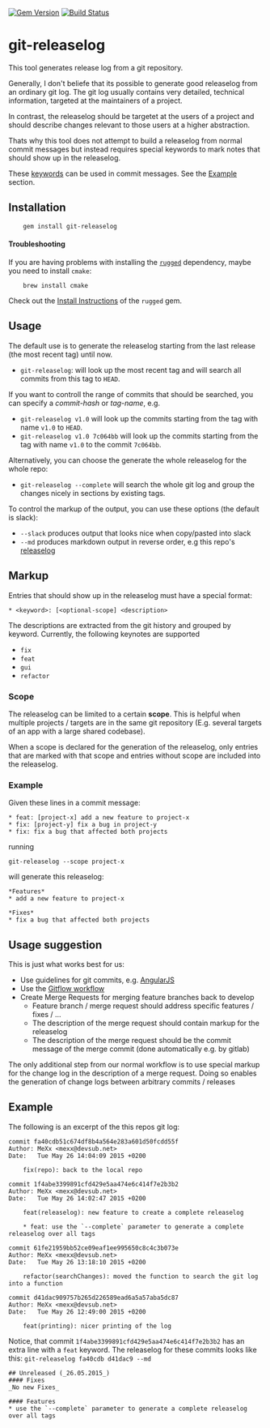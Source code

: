 [![Gem Version](https://badge.fury.io/rb/git-releaselog.svg)](http://badge.fury.io/rb/git-releaselog)
[![Build Status](https://travis-ci.org/iv-mexx/git-releaselog.svg?branch=master)](https://travis-ci.org/iv-mexx/git-releaselog)

# git-releaselog

This tool generates release log from a git repository.

Generally, I don't beliefe that its possible to generate good releaselog
from an ordinary git log. 
The git log usually contains very detailed, technical information, targeted
at the maintainers of a project. 

In contrast, the releaselog should be targetet at the users of a project and 
should describe changes relevant to those users at a higher abstraction.

Thats why this tool does not attempt to build a releaselog from normal commit
messages but instead requires special keywords to mark notes that should 
show up in the releaselog.

These [keywords](#markup) can be used in commit messages. See the [Example](#example)
section.

## Installation

```
	gem install git-releaselog
```

#### Troubleshooting

If you are having problems with installing the [`rugged`](https://github.com/libgit2/rugged) dependency, maybe you need to install `cmake`:

```
	brew install cmake
```

Check out the [Install Instructions](https://github.com/libgit2/rugged#install) of the `rugged` gem.

## Usage

The default use is to generate the releaselog starting from the last release 
(the most recent tag) until now.

* `git-releaselog`: will look up the most recent tag and will search all commits from this tag to `HEAD`. 

If you want to controll the range of commits that should be searched, you can 
specify a _commit-hash_ or _tag-name_, e.g.

* `git-releaselog v1.0` will look up the commits starting from the tag with name `v1.0` to `HEAD`.
* `git-releaselog v1.0 7c064bb` will look up the commits starting from the tag with name `v1.0` to the commit `7c064bb`.

Alternatively, you can choose the generate the whole releaselog for the whole repo:

* `git-releaselog --complete` will search the whole git log and group the changes nicely in sections by existing tags.

To control the markup of the output, you can use these options (the default is slack):

* `--slack` produces output that looks nice when copy/pasted into slack
* `--md` produces markdown output in reverse order, e.g this repo's [releaselog]

## Markup

Entries that should show up in the releaselog must have a special format:

`* <keyword>: [<optional-scope] <description>`

The descriptions are extracted from the git history and grouped by keyword. 
Currently, the following keynotes are supported

* `fix`
* `feat`
* `gui`
* `refactor`

### Scope

The releaselog can be limited to a certain __scope__. This is helpful when multiple projects / targets are in the same git repository (E.g. several targets of an app with a large shared codebase).

When a scope is declared for the generation of the releaselog, only entries that are marked with that scope and entries without scope are included into the releaselog.

### Example

Given these lines in a commit message:

```
* feat: [project-x] add a new feature to project-x
* fix: [project-y] fix a bug in project-y
* fix: fix a bug that affected both projects
```
running
```
git-releaselog --scope project-x
```
will generate this releaselog:

```
*Features*
* add a new feature to project-x

*Fixes*
* fix a bug that affected both projects
```

## Usage suggestion

This is just what works best for us: 

* Use guidelines for git commits, e.g. [AngularJS](https://github.com/angular/angular.js/blob/master/CONTRIBUTING.md#commit)
* Use the [Gitflow workflow](https://www.atlassian.com/git/tutorials/comparing-workflows/gitflow-workflow)
* Create Merge Requests for merging feature branches back to develop
  * Feature branch / merge request should address specific features / fixes / ...
  * The description of the merge request should contain markup for the releaselog
  * The description of the merge request should be the commit message of the merge commit (done automatically e.g. by gitlab)

The only additional step from our normal workflow is to use special markup for the change log in the description of a merge request. 
Doing so enables the generation of change logs between arbitrary commits / releases

## Example

The following is an excerpt of the this repos git log:

```
commit fa40cdb51c674df8b4a564e283a601d50fcdd55f
Author: MeXx <mexx@devsub.net>
Date:   Tue May 26 14:04:09 2015 +0200

    fix(repo): back to the local repo

commit 1f4abe3399891cfd429e5aa474e6c414f7e2b3b2
Author: MeXx <mexx@devsub.net>
Date:   Tue May 26 14:02:47 2015 +0200

    feat(releaselog): new feature to create a complete releaselog
    
    * feat: use the `--complete` parameter to generate a complete releaselog over all tags

commit 61fe21959bb52ce09eaf1ee995650c8c4c3b073e
Author: MeXx <mexx@devsub.net>
Date:   Tue May 26 13:18:10 2015 +0200

    refactor(searchChanges): moved the function to search the git log into a function

commit d41dac909757b265d226589ead6a5a57aba5dc87
Author: MeXx <mexx@devsub.net>
Date:   Tue May 26 12:49:00 2015 +0200

    feat(printing): nicer printing of the log
```

Notice, that commit `1f4abe3399891cfd429e5aa474e6c414f7e2b3b2` has an extra line with a `feat` keyword.
The releaselog for these commits looks like this:
`git-releaselog fa40cdb d41dac9 --md`

```
## Unreleased (_26.05.2015_)
#### Fixes
_No new Fixes_

#### Features
* use the `--complete` parameter to generate a complete releaselog over all tags
```

[releaselog]: CHANGELOG.md